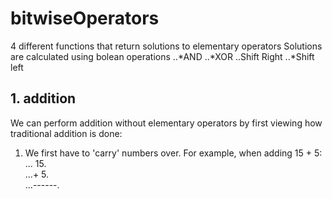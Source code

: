 # bitwiseOperators
4 different functions that return solutions to elementary operators
Solutions are calculated using bolean operations
..*AND
..*XOR
..Shift Right
..*Shift left


## 1. addition
We can perform addition without elementary operators by first viewing how traditional addition is done:
1. We first have to 'carry' numbers over. For example, when adding 15 + 5:
... 15.  
...+ 5.  
...------.  



